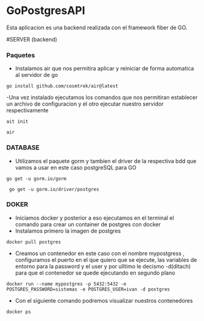 # GoPostgresAPI
Esta aplicacion es una backend realizada con el framework fiber de GO.

#SERVER (backend)


### Paquetes
- Instalamos air que nos permitira aplicar y reiniciar de forma automatica al servidor de go
```
go install github.com/cosmtrek/air@latest
```
-Una vez instalado ejecutamos los comandos que nos permitiran establecer un archivo de configuracion y el otro ejecutar nuestro servidor respectivamente
```
ait init
```
```
air
```

### DATABASE
- Utilizamos el paquete gorm y tambien el driver de la respectiva bdd que vamos a usar en este caso postgreSQL para GO
```
go get -u gorm.io/gorm
```
```
 go get -u gorm.io/driver/postgres 
```

### DOKER
- Iniciamos docker y posterior a eso ejecutamos en el terminal el comando para crear un container de postgres con docker
- Instalamos primero la imagen de postgres
 ```
 docker pull postgres
 ```
- Creamos un contenedor en este caso con el nombre mypostgress , configuramos el puerto en el que quiero que se ejecute, las variables de entorno para la password y el user y por ulltimo le decismo -d(ditach) para que el contenedor se quede ejecutando en segundo plano
```
docker run --name mypostgres -p 5432:5432 -e POSTGRES_PASSWORD=sistemas -e POSTGRES_USER=ivan -d postgres
```
- Con el siguiente comando podremos visualizar nuestros contenedores 
```
docker ps 
```
